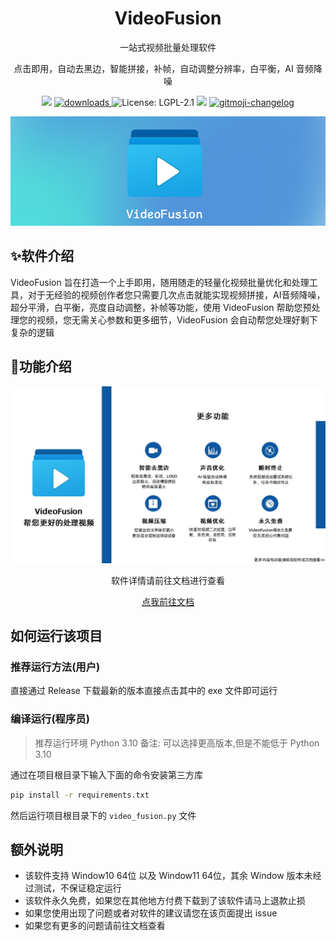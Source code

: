 <h1 align="center">
    VideoFusion
</h1>
<p align="center">一站式视频批量处理软件<p>
<p align="center">
    点击即用，自动去黑边，智能拼接，补帧，自动调整分辨率，白平衡，AI 音频降噪
</p>
<p align="center">
  <img src="https://img.shields.io/github/v/release/271374667/VideoFusion
  " />
  <a href="https://github.com/271374667/VideoFusion/releases">
    <img alt="downloads" src="https://img.shields.io/github/downloads/271374667/VideoFusion/total
    " target="_blank" />
  </a>
  <a>
    <img alt="License: LGPL-2.1" src="https://img.shields.io/github/license/271374667/VideoFusion
    " target="_blank" />
  </a>
  <a>
    <img src="https://img.shields.io/github/last-commit/271374667/VideoFusion
    " />
  </a>
  <a href="https://github.com/frinyvonnick/gitmoji-changelog">
    <img src="https://img.shields.io/github/stars/271374667/VideoFusion
    " alt="gitmoji-changelog">
  </a>
</p>


![logo](./README.assets/banner.png)


## ✨软件介绍

VideoFusion 旨在打造一个上手即用，随用随走的轻量化视频批量优化和处理工具，对于无经验的视频创作者您只需要几次点击就能实现视频拼接，AI音频降噪，超分平滑，白平衡，亮度自动调整，补帧等功能，使用 VideoFusion 帮助您预处理您的视频，您无需关心参数和更多细节，VideoFusion 会自动帮您处理好剩下复杂的逻辑

## 🚀功能介绍

![3](./README.assets/3.jpg)


<div align="center">
    <p align="center">软件详情请前往文档进行查看</p>
    <a href="https://271374667.github.io/VideoFusion/">点我前往文档</a>
</div>



## 如何运行该项目

### 推荐运行方法(用户)

直接通过 Release 下载最新的版本直接点击其中的 exe 文件即可运行

### 编译运行(程序员)

> 推荐运行环境 Python 3.10
> 备注: 可以选择更高版本,但是不能低于 Python 3.10

通过在项目根目录下输入下面的命令安装第三方库

```cmd
pip install -r requirements.txt
```

然后运行项目根目录下的 `video_fusion.py` 文件

## 额外说明

- 该软件支持 Window10 64位 以及 Window11 64位，其余 Window 版本未经过测试，不保证稳定运行
- 该软件永久免费，如果您在其他地方付费下载到了该软件请马上退款止损
- 如果您使用出现了问题或者对软件的建议请您在该页面提出 issue
- 如果您有更多的问题请前往文档查看